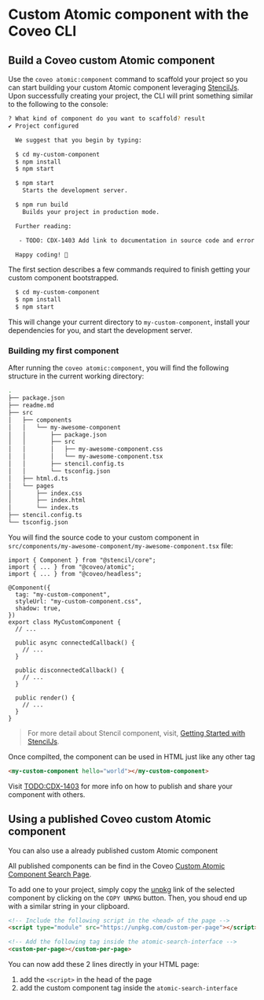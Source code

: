 # Custom Atomic component with the Coveo CLI

## Build a Coveo custom Atomic component

Use the `coveo atomic:component` command to scaffold your project so you can start building your custom Atomic component leveraging [StencilJs](https://stenciljs.com/docs/getting-started). Upon successfully creating your project, the CLI will print something similar to the following to the console:

```bash
? What kind of component do you want to scaffold? result
✔ Project configured

  We suggest that you begin by typing:

  $ cd my-custom-component
  $ npm install
  $ npm start

  $ npm start
    Starts the development server.

  $ npm run build
    Builds your project in production mode.

  Further reading:

   - TODO: CDX-1403 Add link to documentation in source code and error message

  Happy coding! 🎈
```

The first section describes a few commands required to finish getting your custom component bootstrapped.

```bash
  $ cd my-custom-component
  $ npm install
  $ npm start
```

This will change your current directory to `my-custom-component`, install your dependencies for you, and start the development server.

### Building my first component

After running the `coveo atomic:component`, you will find the following structure in the current working directory:

```bash
.
├── package.json
├── readme.md
├── src
│   ├── components
│   │   └── my-awesome-component
│   │       ├── package.json
│   │       ├── src
│   │       │   ├── my-awesome-component.css
│   │       │   └── my-awesome-component.tsx
│   │       ├── stencil.config.ts
│   │       └── tsconfig.json
│   ├── html.d.ts
│   └── pages
│       ├── index.css
│       ├── index.html
│       └── index.ts
├── stencil.config.ts
└── tsconfig.json
```

You will find the source code to your custom component in `src/components/my-awesome-component/my-awesome-component.tsx` file:

```tsx
import { Component } from "@stencil/core";
import { ... } from "@coveo/atomic";
import { ... } from "@coveo/headless";

@Component({
  tag: "my-custom-component",
  styleUrl: "my-custom-component.css",
  shadow: true,
})
export class MyCustomComponent {
  // ...

  public async connectedCallback() {
    // ...
  }

  public disconnectedCallback() {
    // ...
  }

  public render() {
    // ...
  }
}
```

> For more detail about Stencil component, visit, [Getting Started with StencilJs](https://stenciljs.com/docs/getting-started).

Once compilted, the component can be used in HTML just like any other tag

```html
<my-custom-component hello="world"></my-custom-component>
```

Visit [TODO:CDX-1403]() for more info on how to publish and share your component with others.

## Using a published Coveo custom Atomic component

You can also use a already published custom Atomic component

All published components can be find in the Coveo [Custom Atomic Component Search Page](https://docs.coveo.com/en/atomic/latest/cc-search/).

To add one to your project, simply copy the [unpkg](https://unpkg.com/) link of the selected component by clicking on the `COPY UNPKG` button. Then, you shoud end up with a similar string in your clipboard.

```html
<!-- Include the following script in the <head> of the page -->
<script type="module" src="https://unpkg.com/custom-per-page"></script>

<!-- Add the following tag inside the atomic-search-interface -->
<custom-per-page></custom-per-page>
```

You can now add these 2 lines directly in your HTML page:

1. add the `<script>` in the head of the page
2. add the custom component tag inside the `atomic-search-interface`
